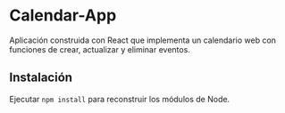 # Calendar-App

Aplicación construida con React que implementa un calendario web con funciones de crear, actualizar y eliminar eventos.

## Instalación

Ejecutar `npm install` para reconstruir los módulos de Node.